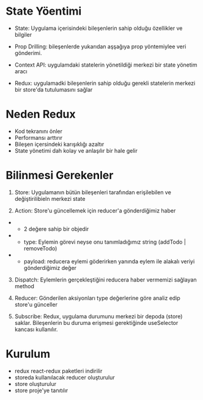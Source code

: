 # State Yöentimi

- State: Uygulama içerisindeki bileşenlerin sahip olduğu özellikler ve bilgiler

- Prop Drilling: bileşenlerde yukarıdan aşşağıya prop yöntemiylee veri gönderimi.

- Context API: uygulamdaki statelerin yönetildiği merkezi bir state yönetim aracı

- Redux: uygulamadki bileşenlerin sahip olduğu gerekli statelerin merkezi bir store'da tutulumasını sağlar

# Neden Redux

- Kod tekranını önler
- Performansı arttırır
- Bileşen içersindeki karışıklığı azaltır
- State yönetimi dah kolay ve anlaşılır bir hale gelir

# Bilinmesi Gerekenler

1. Store: Uygulamanın bütün bileşenleri tarafından erişilebilen ve değiştirilibieln merkezi state

2. Action: Store'u güncellemek için reducer'a gönderdiğimiz haber

- - 2 değere sahip bir objedir
- - type: Eylemin görevi neyse onu tanımladığımız string (addTodo | removeTodo)
- - payload: reducera eylemi göderirken yanında eylem ile alakalı veriyi gönderdiğimiz değer

3. Dispatch: Eylemlerin gerçekleştiğini reducera haber vermemizi sağlayan method

4. Reducer: Gönderilen aksiyonları type değerlerine göre analiz edip store'u günceller

5. Subscribe: Redux, uygulama durumunu merkezi bir depoda (store) saklar. Bileşenlerin bu duruma erişmesi gerektiğinde useSelector kancası kullanılır.

# Kurulum

- redux react-redux paketleri indirilir
- storeda kullanılacak reducer oluşturulur
- store oluşturulur
- store proje'ye tanıtılır
